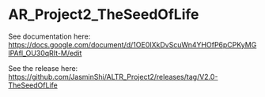 # AR_Project2_TheSeedOfLife

See documentation here: https://docs.google.com/document/d/1OE0IXkDvScuWn4YHOfP6pCPKyMGlPAfl_OU30qRIt-M/edit

See the release here: https://github.com/JasminShi/ALTR_Project2/releases/tag/V2.0-TheSeedOfLife
